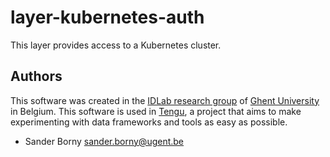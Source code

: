 # layer-kubernetes-auth
This layer provides access to a Kubernetes cluster.


## Authors

This software was created in the [IDLab research group](https://www.ugent.be/ea/idlab) of [Ghent University](https://www.ugent.be) in Belgium. This software is used in [Tengu](https://tengu.io), a project that aims to make experimenting with data frameworks and tools as easy as possible.

 - Sander Borny <sander.borny@ugent.be>